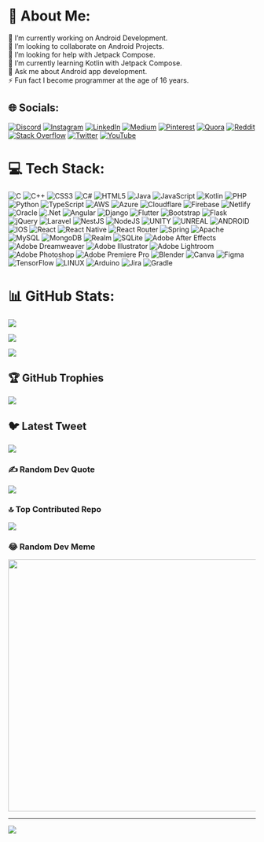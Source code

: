 # 💫 About Me:

🔭 I’m currently working on Android Development.<br>👯 I’m looking to collaborate on Android Projects.<br>🤝 I’m looking for help with Jetpack Compose.<br>🌱 I’m currently learning Kotlin with Jetpack Compose.<br>💬 Ask me about Android app development.<br>⚡ Fun fact I become programmer at the age of 16 years.

## 🌐 Socials:

[![Discord](https://img.shields.io/badge/Discord-%237289DA.svg?logo=discord&logoColor=white)](https://discord.gg/https://discord.gg/yJzHe7quMe) [![Instagram](https://img.shields.io/badge/Instagram-%23E4405F.svg?logo=Instagram&logoColor=white)](https://instagram.com/akshatsharma9981) [![LinkedIn](https://img.shields.io/badge/LinkedIn-%230077B5.svg?logo=linkedin&logoColor=white)](https://linkedin.com/in/akshat-sharma-400533212) [![Medium](https://img.shields.io/badge/Medium-12100E?logo=medium&logoColor=white)](https://medium.com/@akshat2sharma9981) [![Pinterest](https://img.shields.io/badge/Pinterest-%23E60023.svg?logo=Pinterest&logoColor=white)](https://pinterest.com/akshatsharma9981) [![Quora](https://img.shields.io/badge/Quora-%23B92B27.svg?logo=Quora&logoColor=white)](https://quora.com/profile/QQuestioner) [![Reddit](https://img.shields.io/badge/Reddit-%23FF4500.svg?logo=Reddit&logoColor=white)](https://reddit.com/user/Some_Body_5219) [![Stack Overflow](https://img.shields.io/badge/-Stackoverflow-FE7A16?logo=stack-overflow&logoColor=white)](https://stackoverflow.com/users/15213206) [![Twitter](https://img.shields.io/badge/Twitter-%231DA1F2.svg?logo=Twitter&logoColor=white)](https://twitter.com/DevAkshat9981) [![YouTube](https://img.shields.io/badge/YouTube-%23FF0000.svg?logo=YouTube&logoColor=white)](https://youtube.com/@akshatsharma733) 

# 💻 Tech Stack:

![C](https://img.shields.io/badge/c-%2300599C.svg?style=plastic&logo=c&logoColor=white) ![C++](https://img.shields.io/badge/c++-%2300599C.svg?style=plastic&logo=c%2B%2B&logoColor=white) ![CSS3](https://img.shields.io/badge/css3-%231572B6.svg?style=plastic&logo=css3&logoColor=white) ![C#](https://img.shields.io/badge/c%23-%23239120.svg?style=plastic&logo=c-sharp&logoColor=white) ![HTML5](https://img.shields.io/badge/html5-%23E34F26.svg?style=plastic&logo=html5&logoColor=white) ![Java](https://img.shields.io/badge/java-%23ED8B00.svg?style=plastic&logo=java&logoColor=white) ![JavaScript](https://img.shields.io/badge/javascript-%23323330.svg?style=plastic&logo=javascript&logoColor=%23F7DF1E) ![Kotlin](https://img.shields.io/badge/kotlin-%230095D5.svg?style=plastic&logo=kotlin&logoColor=white) ![PHP](https://img.shields.io/badge/php-%23777BB4.svg?style=plastic&logo=php&logoColor=white) ![Python](https://img.shields.io/badge/python-3670A0?style=plastic&logo=python&logoColor=ffdd54) ![TypeScript](https://img.shields.io/badge/typescript-%23007ACC.svg?style=plastic&logo=typescript&logoColor=white) ![AWS](https://img.shields.io/badge/AWS-%23FF9900.svg?style=plastic&logo=amazon-aws&logoColor=white) ![Azure](https://img.shields.io/badge/azure-%230072C6.svg?style=plastic&logo=azure-devops&logoColor=white) ![Cloudflare](https://img.shields.io/badge/Cloudflare-F38020?style=plastic&logo=Cloudflare&logoColor=white) ![Firebase](https://img.shields.io/badge/firebase-%23039BE5.svg?style=plastic&logo=firebase) ![Netlify](https://img.shields.io/badge/netlify-%23000000.svg?style=plastic&logo=netlify&logoColor=#00C7B7) ![Oracle](https://img.shields.io/badge/Oracle-F80000?style=plastic&logo=oracle&logoColor=white) ![.Net](https://img.shields.io/badge/.NET-5C2D91?style=plastic&logo=.net&logoColor=white) ![Angular](https://img.shields.io/badge/angular-%23DD0031.svg?style=plastic&logo=angular&logoColor=white) ![Django](https://img.shields.io/badge/django-%23092E20.svg?style=plastic&logo=django&logoColor=white) ![Flutter](https://img.shields.io/badge/Flutter-%2302569B.svg?style=plastic&logo=Flutter&logoColor=white) ![Bootstrap](https://img.shields.io/badge/bootstrap-%23563D7C.svg?style=plastic&logo=bootstrap&logoColor=white) ![Flask](https://img.shields.io/badge/flask-%23000.svg?style=plastic&logo=flask&logoColor=white) ![jQuery](https://img.shields.io/badge/jquery-%230769AD.svg?style=plastic&logo=jquery&logoColor=white) ![Laravel](https://img.shields.io/badge/laravel-%23FF2D20.svg?style=plastic&logo=laravel&logoColor=white) ![NestJS](https://img.shields.io/badge/nestjs-%23E0234E.svg?style=plastic&logo=nestjs&logoColor=white) ![NodeJS](https://img.shields.io/badge/node.js-6DA55F?style=plastic&logo=node.js&logoColor=white) ![UNITY](https://img.shields.io/badge/Unity-%2320232a.svg?style=plastic&logo=unity&logoColor=white) ![UNREAL](https://img.shields.io/badge/unreal-%2320232a.svg?style=plastic&logo=unreal-engine&logoColor=white) ![ANDROID](https://img.shields.io/badge/android-%2320232a.svg?style=plastic&logo=android&logoColor=%a4c639) ![IOS](https://img.shields.io/badge/IOS-%2320232a.svg?style=plastic&logo=apple&logoColor=white) ![React](https://img.shields.io/badge/react-%2320232a.svg?style=plastic&logo=react&logoColor=%2361DAFB) ![React Native](https://img.shields.io/badge/react_native-%2320232a.svg?style=plastic&logo=react&logoColor=%2361DAFB) ![React Router](https://img.shields.io/badge/React_Router-CA4245?style=plastic&logo=react-router&logoColor=white) ![Spring](https://img.shields.io/badge/spring-%236DB33F.svg?style=plastic&logo=spring&logoColor=white) ![Apache](https://img.shields.io/badge/apache-%23D42029.svg?style=plastic&logo=apache&logoColor=white) ![MySQL](https://img.shields.io/badge/mysql-%2300f.svg?style=plastic&logo=mysql&logoColor=white) ![MongoDB](https://img.shields.io/badge/MongoDB-%234ea94b.svg?style=plastic&logo=mongodb&logoColor=white) ![Realm](https://img.shields.io/badge/Realm-39477F?style=plastic&logo=realm&logoColor=white) ![SQLite](https://img.shields.io/badge/sqlite-%2307405e.svg?style=plastic&logo=sqlite&logoColor=white) ![Adobe After Effects](https://img.shields.io/badge/Adobe%20After%20Effects-9999FF.svg?style=plastic&logo=Adobe%20After%20Effects&logoColor=white) ![Adobe Dreamweaver](https://img.shields.io/badge/Adobe%20Dreamweaver-FF61F6.svg?style=plastic&logo=Adobe%20Dreamweaver&logoColor=white) ![Adobe Illustrator](https://img.shields.io/badge/adobeillustrator-%23FF9A00.svg?style=plastic&logo=adobeillustrator&logoColor=white) ![Adobe Lightroom](https://img.shields.io/badge/Adobe%20Lightroom-31A8FF.svg?style=plastic&logo=Adobe%20Lightroom&logoColor=white) ![Adobe Photoshop](https://img.shields.io/badge/adobephotoshop-%2331A8FF.svg?style=plastic&logo=adobephotoshop&logoColor=white) ![Adobe Premiere Pro](https://img.shields.io/badge/Adobe%20Premiere%20Pro-9999FF.svg?style=plastic&logo=Adobe%20Premiere%20Pro&logoColor=white) ![Blender](https://img.shields.io/badge/blender-%23F5792A.svg?style=plastic&logo=blender&logoColor=white) ![Canva](https://img.shields.io/badge/Canva-%2300C4CC.svg?style=plastic&logo=Canva&logoColor=white) 	![Figma](https://img.shields.io/badge/figma-%23F24E1E.svg?style=plastic&logo=figma&logoColor=white) ![TensorFlow](https://img.shields.io/badge/TensorFlow-%23FF6F00.svg?style=plastic&logo=TensorFlow&logoColor=white) ![LINUX](https://img.shields.io/badge/Linux-FCC624?style=plastic&logo=linux&logoColor=black) ![Arduino](https://img.shields.io/badge/-Arduino-00979D?style=plastic&logo=Arduino&logoColor=white) ![Jira](https://img.shields.io/badge/jira-%230A0FFF.svg?style=plastic&logo=jira&logoColor=white) ![Gradle](https://img.shields.io/badge/Gradle-02303A.svg?style=plastic&logo=Gradle&logoColor=white)

# 📊 GitHub Stats:

![](https://github-readme-stats.vercel.app/api?username=Akshat-dev-aps-9981&theme=blue-green&hide_border=false&include_all_commits=true&count_private=true)<br/>

![](https://github-readme-streak-stats.herokuapp.com/?user=Akshat-dev-aps-9981&theme=blue-green&hide_border=false)<br/>

![](https://github-readme-stats.vercel.app/api/top-langs/?username=Akshat-dev-aps-9981&theme=blue-green&hide_border=false&include_all_commits=true&count_private=true&layout=compact)

## 🏆 GitHub Trophies

![](https://github-profile-trophy.vercel.app/?username=Akshat-dev-aps-9981&theme=buddhism&no-frame=false&no-bg=true&margin-w=4)

## 🐦 Latest Tweet

[![](https://gtce.itsvg.in/api?username=DevAkshat9981)](https://github.com/VishwaGauravIn/github-twitter-card-embed)

### ✍️ Random Dev Quote

![](https://quotes-github-readme.vercel.app/api?type=horizontal&theme=radical)

### 🔝 Top Contributed Repo

![](https://github-contributor-stats.vercel.app/api?username=Akshat-dev-aps-9981&limit=5&theme=algolia&combine_all_yearly_contributions=true)

### 😂 Random Dev Meme

<img src="https://meme-api.com/gimme" width="512px"/>

---

[![](https://visitcount.itsvg.in/api?id=Akshat-dev-aps-9981&icon=0&color=5)](https://visitcount.itsvg.in)

<!-- Proudly created with GPRM ( https://gprm.itsvg.in ) -->
